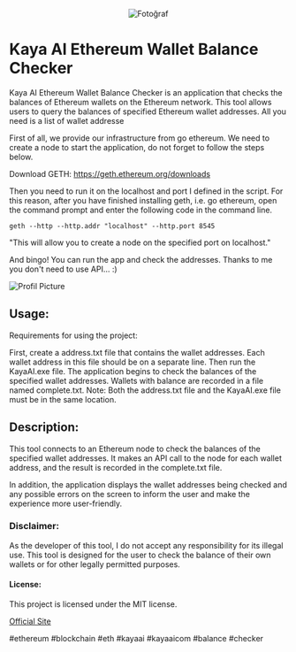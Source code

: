 <p align="center">
  <img src="https://avatars.githubusercontent.com/u/134784255?v=4" alt="Fotoğraf">
</p>

# Kaya AI Ethereum Wallet Balance Checker
Kaya AI Ethereum Wallet Balance Checker is an application that checks the balances of Ethereum wallets on the Ethereum network. This tool allows users to query the balances of specified Ethereum wallet addresses. All you need is a list of wallet addresse

First of all, we provide our infrastructure from go ethereum. We need to create a node to start the application, do not forget to follow the steps below.

Download GETH:
https://geth.ethereum.org/downloads

Then you need to run it on the localhost and port I defined in the script. For this reason, after you have finished installing geth, i.e. go ethereum, open the command prompt and enter the following code in the command line.

`geth --http --http.addr "localhost" --http.port 8545`

"This will allow you to create a node on the specified port on localhost."

And bingo! You can run the app and check the addresses. Thanks to me you don't need to use API... :)

![Profil Picture](https://i.ibb.co/fDqbzrN/Ekran-g-r-nt-s-2023-07-21-225300.png)

## **Usage:**

Requirements for using the project:

First, create a address.txt file that contains the wallet addresses. Each wallet address in this file should be on a separate line. Then run the KayaAI.exe file. The application begins to check the balances of the specified wallet addresses. Wallets with balance are recorded in a file named complete.txt. Note: Both the address.txt file and the KayaAI.exe file must be in the same location.

## **Description:**
This tool connects to an Ethereum node to check the balances of the specified wallet addresses. It makes an API call to the node for each wallet address, and the result is recorded in the complete.txt file.

In addition, the application displays the wallet addresses being checked and any possible errors on the screen to inform the user and make the experience more user-friendly.

### **Disclaimer:**
As the developer of this tool, I do not accept any responsibility for its illegal use. This tool is designed for the user to check the balance of their own wallets or for other legally permitted purposes.

#### **License:**
This project is licensed under the MIT license.

[Official Site](https://kaya-ai.com)

#ethereum #blockchain #eth #kayaai #kayaaicom #balance #checker
